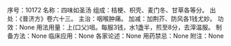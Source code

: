 序号：10172
名称：四味如圣汤
组成：桔梗、枳壳、麦门冬、甘草各等分。
出处：《普济方》卷六十三。
主治：咽喉肿痛。
加减：加荆芥、防风各1钱尤妙。
功效：None
用法用量：上(口父)咀。每服3钱，水1盏半，煎至8分，去滓温服。
制备方法：None
临床应用：None
各家论述：None
用药禁忌：None
附注：None
